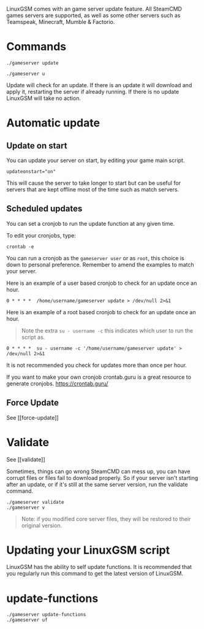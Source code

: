 LinuxGSM comes with an game server update feature. All SteamCMD games servers are supported, as well as some other servers such as Teamspeak, Minecraft, Mumble & Factorio.

# Commands

`./gameserver update`

`./gameserver u`

Update will check for an update. If there is an update it will download and apply it, restarting the server if already running. If there is no update LinuxGSM will take no action.

# Automatic update

## Update on start

You can update your server on start, by editing your game main script.

`updateonstart="on"`

This will cause the server to take longer to start but can be useful for servers that are kept offline most of the time such as match servers.

## Scheduled updates

You can set a cronjob to run the update function at any given time.

To edit your cronjobs, type: 

`crontab -e`

You can run a cronjob as the `gameserver user` or as `root`, this choice is down to personal preference. 
Remember to amend the examples to match your server.

Here is an example of a user based cronjob to check for an update once an hour. 

`0 * * * *  /home/username/gameserver update > /dev/null 2>&1`

Here is an example of a root based cronjob to check for an update once an hour. 
> Note the extra `su - username -c` this indicates which user to run the script as. 

`0 * * * *  su - username -c '/home/username/gameserver update' > /dev/null 2>&1`

It is not recommended you check for updates more than once per hour.

If you want to make your own cronjob crontab.guru is a great resource to generate cronjobs.
https://crontab.guru/

## Force Update

See [[force-update]]


# Validate

See [[validate]]

Sometimes, things can go wrong SteamCMD can mess up, you can have corrupt files or files fail to download properly.
So if your server isn't starting after an update, or if it's still at the same server version, run the validate command.

`./gameserver validate`  
`./gameserver v`

> Note: if you modified core server files, they will be restored to their original version.

# Updating your LinuxGSM script
LinuxGSM has the ability to self update functions. It is recommended that you regularly run this command to get the latest version of LinuxGSM.

# update-functions

`./gameserver update-functions`  
`./gameserver uf`